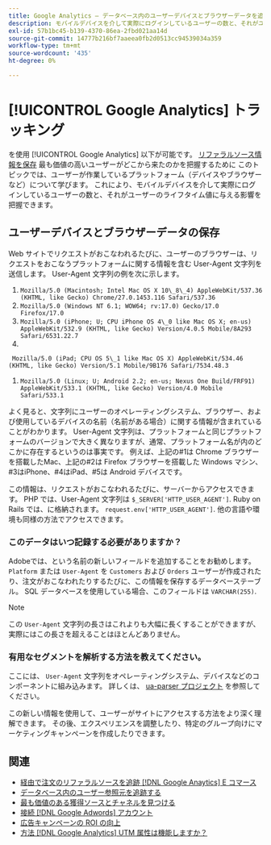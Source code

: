 ```yaml
---
title: Google Analytics — データベース内のユーザーデバイスとブラウザーデータを追跡します。
description: モバイルデバイスを介して実際にログインしているユーザーの数と、それがユーザーのライフタイム値に与える影響について説明します。
exl-id: 57b1bc45-b139-4370-86ea-2fbd021aa14d
source-git-commit: 14777b216bf7aaeea0fb2d0513cc94539034a359
workflow-type: tm+mt
source-wordcount: '435'
ht-degree: 0%

---
```


# [!UICONTROL Google Analytics] トラッキング

を使用 [!UICONTROL Google Analytics] 以下が可能です。 [リファラルソース情報を保存](../analysis/google-track-user-acq.md) 最も価値の高いユーザーがどこから来たのかを把握するために このトピックでは、ユーザーが作業しているプラットフォーム（デバイスやブラウザーなど）について学びます。 これにより、モバイルデバイスを介して実際にログインしているユーザーの数と、それがユーザーのライフタイム値に与える影響を把握できます。

## ユーザーデバイスとブラウザーデータの保存

Web サイトでリクエストがおこなわれるたびに、ユーザーのブラウザーは、リクエストをおこなうプラットフォームに関する情報を含む User-Agent 文字列を送信します。 User-Agent 文字列の例を次に示します。

1. `Mozilla/5.0 (Macintosh; Intel Mac OS X 10\_8\_4) AppleWebKit/537.36 (KHTML, like Gecko) Chrome/27.0.1453.116 Safari/537.36`
1. `Mozilla/5.0 (Windows NT 6.1; WOW64; rv:17.0) Gecko/17.0 Firefox/17.0`
1. `Mozilla/5.0 (iPhone; U; CPU iPhone OS 4\_0 like Mac OS X; en-us) AppleWebKit/532.9 (KHTML, like Gecko) Version/4.0.5 Mobile/8A293 Safari/6531.22.7`
1.
` Mozilla/5.0 (iPad; CPU OS 5\_1 like Mac OS X) AppleWebKit/534.46 (KHTML, like Gecko) Version/5.1 Mobile/9B176 Safari/7534.48.3`
1. `Mozilla/5.0 (Linux; U; Android 2.2; en-us; Nexus One Build/FRF91) AppleWebKit/533.1 (KHTML, like Gecko) Version/4.0 Mobile Safari/533.1`

よく見ると、文字列にユーザーのオペレーティングシステム、ブラウザー、および使用しているデバイスの名前（名前がある場合）に関する情報が含まれていることがわかります。 User-Agent 文字列は、プラットフォームと同じプラットフォームのバージョンで大きく異なりますが、通常、プラットフォーム名が内のどこかに存在するというのは事実です。 例えば、上記の#1は Chrome ブラウザーを搭載したMac、上記の#2は Firefox ブラウザーを搭載した Windows マシン、#3はiPhone、#4はiPad、#5は Android デバイスです。

この情報は、リクエストがおこなわれるたびに、サーバーからアクセスできます。 PHP では、User-Agent 文字列は `$_SERVER['HTTP_USER_AGENT']`. Ruby on Rails では、に格納されます。 `request.env['HTTP_USER_AGENT']`. 他の言語や環境も同様の方法でアクセスできます。

### このデータはいつ記録する必要がありますか？

Adobeでは、という名前の新しいフィールドを追加することをお勧めします。 `Platform` または `User-Agent` を `Customers` および `Orders` ユーザーが作成されたり、注文がおこなわれたりするたびに、この情報を保存するデータベーステーブル。 SQL データベースを使用している場合、このフィールドは `VARCHAR(255)`. 

>[!NOTE]
>
>この `User-Agent` 文字列の長さはこれよりも大幅に長くすることができますが、実際にはこの長さを超えることはほとんどありません。

### 有用なセグメントを解析する方法を教えてください。

ここには、 `User-Agent` 文字列をオペレーティングシステム、デバイスなどのコンポーネントに組み込みます。 詳しくは、 [ua-parser プロジェクト](https://github.com/tobie/ua-parser) を参照してください。

この新しい情報を使用して、ユーザーがサイトにアクセスする方法をより深く理解できます。 その後、エクスペリエンスを調整したり、特定のグループ向けにマーケティングキャンペーンを作成したりできます。

## 関連

* [経由で注文のリファラルソースを追跡 [!DNL Google Anaytics] E コマース](../importing-data/integrations/google-ecommerce.md)
* [データベース内のユーザー参照元を追跡する](../analysis/google-track-user-acq.md)
* [最も価値のある獲得ソースとチャネルを見つける](../analysis/most-value-source-channel.md)
* [接続 [!DNL Google Adwords] アカウント](../importing-data/integrations/google-adwords.md)
* [広告キャンペーンの ROI の向上](../analysis/roi-ad-camp.md)
* [方法 [!DNL Google Analytics] UTM 属性は機能しますか？](../analysis/utm-attributes.md)
